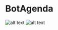 # BotAgenda

![alt text](https://media.discordapp.net/attachments/853914523555725322/857343603121717298/unknown.png)
![alt text](https://cdn.discordapp.com/attachments/853914523555725322/857346730004971571/unknown.png)

